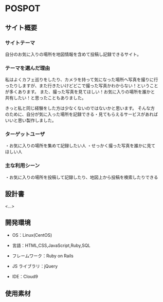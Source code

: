 # POSPOT

## サイト概要

### サイトテーマ

自分のお気に入りの場所を地図情報を含めて投稿し記録できるサイト。

### テーマを選んだ理由

私はよくカフェ巡りをしたり、カメラを持って気になった場所へ写真を撮りに行ったりしますが、また行きたいけどどこで撮った写真かわからない！ということが多くあります。
また、撮った写真を見てほしい！お気に入りの場所を誰かと共有したい！と思ったこともありました。

きっと私と同じ経験をした方は少なくないのではないかと思います。
そんな方のために、自分が気に入った場所を記録できる・見てもらえるサービスがあればいいと思い製作しました。

### ターゲットユーザ

・お気に入りの場所を集めて記録したい人
・せっかく撮った写真を誰かに見てほしい人

### 主な利用シーン

・お気に入りの場所を投稿して記録したり、地図上から投稿を検索したりできる

## 設計書

<...>

## 開発環境

- OS：Linux(CentOS)

- 言語：HTML,CSS,JavaScript,Ruby,SQL

- フレームワーク：Ruby on Rails

- JS ライブラリ：jQuery

- IDE：Cloud9

## 使用素材
